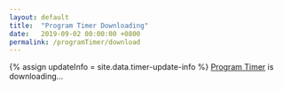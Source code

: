 ```yaml
---
layout: default
title:  "Program Timer Downloading"
date:   2019-09-02 00:00:00 +0800
permalink: /programTimer/download
---
```


{% assign updateInfo = site.data.timer-update-info %}
<a id="download_url" href="{{ updateInfo.downloadUrl }}">Program Timer</a> is downloading...

<script type="text/javascript">
(function download() {
    document.getElementById('download_url').click();
})()
</script>